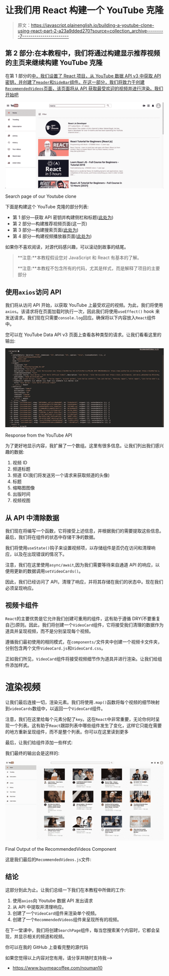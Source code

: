 # 让我们用 React 构建一个 YouTube 克隆

> 原文：<https://javascript.plainenglish.io/building-a-youtube-clone-using-react-part-2-a23a9dded270?source=collection_archive---------7----------------------->

## 第 2 部分:在本教程中，我们将通过构建显示推荐视频的主页来继续构建 YouTube 克隆

在第 1 部分的[中，我们设置了 React 项目，从 YouTube 数据 API v3 中获取 API 密钥，并创建了`Header`和`SideBar`组件。在这一部分，我们将致力于创建`RecommendedVideos`页面，该页面将从 API 获取最受欢迎的视频并进行渲染。我们开始吧](https://medium.com/@nouman10/building-a-youtube-clone-using-react-part-1-40fb09ae2837)

![](img/4a69e4b7d27efc8c1972af6eed1af957.png)

Search page of our Youtube clone

下面是构建这个 YouTube 克隆的部分列表:

*   第 1 部分—获取 API 密钥并构建侧栏和标题([此处为](https://medium.com/@nouman10/building-a-youtube-clone-using-react-part-1-40fb09ae2837))
*   第 2 部分—构建推荐视频页面(这一页)
*   第 3 部分—构建搜索页面([此处为](https://nouman10.medium.com/building-a-youtube-clone-using-react-part-3-d86db83d3b33))
*   第 4 部分—构建视频播放器页面([此处为](https://nouman10.medium.com/lets-build-a-youtube-clone-with-react-part-4-48dd9e9d8cef))

如果你不喜欢阅读，对源代码感兴趣，可以滚动到故事的结尾。

> **注意:**本教程假设您对 JavaScript 和 React 有基本的了解。
> 
> **注意:**本教程不包含所有的代码，尤其是样式，而是解释了项目的主要部分

## 使用`axios`访问 API

我们将从访问 API 开始，以获取 YouTube 上最受欢迎的视频。为此，我们将使用`axios`。该请求将在页面加载时执行一次，因此我们将使用`useEffect()` hook 来发送请求。我们现在只需要`console.log`回应。确保将以下内容放入`React`组件中。

您可以在 YouTube Data API v3 页面上查看各种类型的请求。让我们看看这里的输出:

![](img/8aaa7d427933f564366ed9e1d79d2e20.png)

Response from the YouTube API

为了更好地显示内容，我扩展了一个数组。这里有很多信息。让我们列出我们感兴趣的数据:

1.  视频 ID
2.  频道标题
3.  频道 ID(我们将发送另一个请求来获取频道的头像)
4.  标题
5.  缩略图图像
6.  出版时间
7.  视频视图

## 从 API 中清除数据

我们现在将编写一个函数，它将接受上述信息，并根据我们的需要提取这些信息。最后，我们将在组件的状态中存储干净的数据。

我们将使用`useState()`钩子来设置视频项，以存储组件是否仍在访问和清理响应，以及在出现错误的情况下。

注意，我们在这里使用`async/await`,因为我们需要等待来自通道 API 的响应，以便用更新的数据调用`setVideoCards()`。

因此，我们已经访问了 API，清理了响应，并将其存储在我们的状态中。现在我们必须呈现响应。

## 视频卡组件

`React`的主要优势是它允许我们创建可重用的组件，这有助于遵循 DRY(不要重复自己)原则。因此，我们将创建一个`VideoCard`组件，它将接受我们清理的数据作为道具并呈现视频，而不是分别呈现每个视频。

遵循我们最初使用的相同模式，在`components/`文件夹中创建一个视频卡文件夹，分别包含两个文件`VideoCard.js`和`VideoCard.css`。

正如我们所见，`VideoCard`组件将接受视频细节作为道具并进行渲染。让我们给组件添加样式。

# 渲染视频

让我们最后连接一切，渲染元素。我们将使用`.map()`函数将每个视频的细节映射到`videoCards`数组中，以返回一个`VideoCard`组件。

注意，我们在这里给每个元素分配了`key`。这在`React`中非常重要，无论你何时呈现一个列表。这有助于`React`跟踪列表中哪些组件发生了变化，这样它只能在需要的地方重新呈现组件，而不是整个列表。你可以在这里读到更多

最后，让我们给组件添加一些样式:

我们最终的输出会是这样的:

![](img/6c5cfa811dbc8447f7f260100ee65d2e.png)

Final Output of the RecommendedVideos Component

这是我们最后的`RecommendedVideos.js`文件:

## **结论**

这部分到此为止。让我们总结一下我们在本教程中所做的工作:

1.  使用`axios`向 Youtube 数据 API 发出请求
2.  从 API 中提取并清理响应。
3.  创建了一个`VideoCard`组件来渲染单个视频。
4.  创建了一个`RecommendedVideos`组件来呈现所有的视频。

在下一堂课中，我们将创建`SearchPage`组件，每当您搜索某个内容时，它都会呈现，并显示相关的频道和视频。

你可以在我的 GitHub 上查看完整的源代码

如果您觉得以上内容对您有用，请分享并随时支持我-->

*   https://www.buymeacoffee.com/nouman10